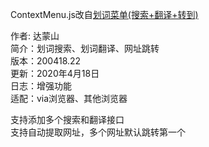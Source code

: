 ContextMenu.js改自[划词菜单(搜索+翻译+转到)](http://via-app.cn/#/pluginDetail/17)

作者: 达蒙山<br>
简介：划词搜索、划词翻译、网址跳转<br>
版本：200418.22<br>
更新：2020年4月18日<br>
日志：增强功能<br>
适配：via浏览器、其他浏览器<br>

支持添加多个搜索和翻译接口<br>
支持自动提取网址，多个网址默认跳转第一个<br>

